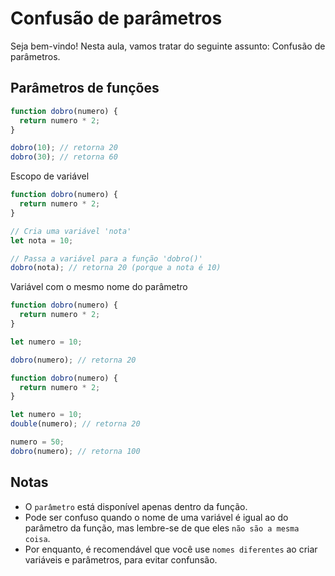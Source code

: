 # Confusão de parâmetros

Seja bem-vindo! Nesta aula, vamos tratar do seguinte assunto: Confusão de parâmetros.

## Parâmetros de funções

```js
function dobro(numero) {
  return numero * 2;
}

dobro(10); // retorna 20
dobro(30); // retorna 60
```

Escopo de variável

```js
function dobro(numero) {
  return numero * 2;
}

// Cria uma variável 'nota'
let nota = 10;

// Passa a variável para a função 'dobro()'
dobro(nota); // retorna 20 (porque a nota é 10)
```

Variável com o mesmo nome do parâmetro

```js
function dobro(numero) {
  return numero * 2;
}

let numero = 10;

dobro(numero); // retorna 20
```

```js
function dobro(numero) {
  return numero * 2;
}

let numero = 10;
double(numero); // retorna 20

numero = 50;
dobro(numero); // retorna 100
```

## Notas

- O `parâmetro` está disponível apenas dentro da função.
- Pode ser confuso quando o nome de uma variável é igual ao do parâmetro da função, mas lembre-se de que eles `não são a mesma coisa`.
- Por enquanto, é recomendável que você use `nomes diferentes` ao criar variáveis e parâmetros, para evitar confunsão.
